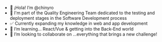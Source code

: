 - 👋 ¡Hola! I’m @chinyro
- 👀 I'm part of the Quality Engineering Team dedicated to the testing and deployment stages in the Software Development process 
- ✅ Currently expanding my knowledge in web and app development
- 🌱 I’m learning... React/Vue & getting into the Back-End world
- 💞️ I’m looking to collaborate on ...everything that brings a new challenge!

<!---
Chinyro/chinyro is a ✨ special ✨ repository because its `README.md` (this file) appears on your GitHub profile.
You can click the Preview link to take a look at your changes.
--->
